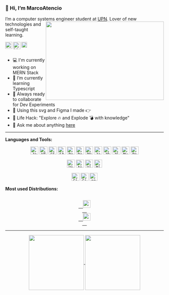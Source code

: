 
### 👋 Hi, I’m MarcoAtencio

I’m a computer systems engineer student at [UPN](https://www.upn.edu.pe/). 
<img align="right" height="250" width="375" alt="" src="https://raw.githubusercontent.com/iampavangandhi/iampavangandhi/master/gifs/coder.gif" />
Lover of new technologies and self-taught learning.

<a href="https://marcoatencio.github.io/Portafolio" target='_blank'>
  <img align="left" alt="MarcoAtencio | WebSite(2019)" width="22px" src="https://cdn3.iconfinder.com/data/icons/faticons/32/globe-01-512.png" />
</a>

<a href="https://www.instagram.com/marcoatencio_" target='_blank'>
  <img align="left" alt="MarcoAtencio | Instagram" width="23px" src="https://i.pinimg.com/originals/3b/21/c7/3b21c7efd2ba9c119fb8d361acacc31d.png" />
</a>

<a href="https://www.linkedin.com/in/marcoatencio/" target='_blank'>
  <img align="left" alt="MarcoAtencio | Linkedin" width="18px" src="https://www.estudiorodrigo.com/wp-content/uploads/2019/08/Logo-Linkedin.png" />
</a>

<br />
<br />

- 💻 I'm currently working on MERN Stack
- 🌱 I’m currently learning Typescript
- 🚀 Always ready to collaborate for Dev Experiments
- 🎨 Using this svg and Figma I made 👉
- 🎯 Life Hack: "Explore 🔥 and Explode 💣 with knowledge"
- 💬 Ask me about anything [here](https://github.com/MarcoAtencio/MarcoAtencio/issues)

<hr>

**Languages and Tools:**  
<p align="center">
  <code><img title="Javascript" height="25" src="https://github.com/zumrudu-anka/zumrudu-anka/blob/master/images/javascript.svg"></code>
  <code><img title="HTML5" height="25" src="https://github.com/zumrudu-anka/zumrudu-anka/blob/master/images/html5.svg"></code>
  <code><img title="CSS" height="25" src="https://github.com/zumrudu-anka/zumrudu-anka/blob/master/images/css.svg"></code>
  <code><img title="SASS" height="25" src="https://github.com/zumrudu-anka/zumrudu-anka/blob/master/images/sass.svg"></code>
  <code><img title="React" height="25" src="https://github.com/zumrudu-anka/zumrudu-anka/blob/master/images/react-original.svg"></code>
  <code><img title="Redux" height="25" src="https://github.com/zumrudu-anka/zumrudu-anka/blob/master/images/redux.svg"></code>
  <code><img title="PHP" height="25" src="https://github.com/zumrudu-anka/zumrudu-anka/blob/master/images/php.svg"></code>
  <code><img title="Java" height="25" src="https://github.com/zumrudu-anka/zumrudu-anka/blob/master/images/java-original.svg"></code>
  <code><img title="JQuery" height="25" src="https://github.com/zumrudu-anka/zumrudu-anka/blob/master/images/jquery-original.svg"></code>
  <code><img title="JSON" height="25" src="https://github.com/zumrudu-anka/zumrudu-anka/blob/master/images/json.svg"></code>
  <code><img title="MySQL" height="25" src="https://github.com/zumrudu-anka/zumrudu-anka/blob/master/images/mysql.svg"></code>
  <code><img title="PostgreSQL" height="25" src="https://github.com/zumrudu-anka/zumrudu-anka/blob/master/images/postgresql.svg"></code>

</p>
<p align="center">
  <code><img title="Unity" height="25" src="https://github.com/zumrudu-anka/zumrudu-anka/blob/master/images/unity3d.svg"></code>
  <code><img title="Android" height="25" src="https://github.com/zumrudu-anka/zumrudu-anka/blob/master/images/android.svg"></code>
  <code><img title="Visual Studio Code" height="25" src="https://github.com/zumrudu-anka/zumrudu-anka/blob/master/images/vscode.png"></code>
  <code><img title="Microsoft Visual Studio" height="25" src="https://github.com/zumrudu-anka/zumrudu-anka/blob/master/images/visualstudio.png"></code>
</p>
<p align="center">
  <code><img title="Git" height="25" src="https://github.com/zumrudu-anka/zumrudu-anka/blob/master/images/git-original.svg"></code>
  <code><img title="GitHub" height="25" src="https://github.com/zumrudu-anka/zumrudu-anka/blob/master/images/github.svg"></code>
  <code><img title="npm" height="25" src="https://github.com/zumrudu-anka/zumrudu-anka/blob/master/images/npm.svg"></code>
</p>
<!--- 
  if you have forked this to use on your profile, 
  Change the `github-readme-stats.anuraghazra1.vercel.app` to `github-readme-stats.vercel.app` 
--->

**Most used Distributions:**
<p align="center">

<a href="https://www.debian.org">
  <code>
  <img src="https://upload.wikimedia.org/wikipedia/commons/6/66/Openlogo-debianV2.svg" width="24" />
  </code>
</a>
  
<a href="https://www.centos.org">
  <code>
  <img src="https://git.centos.org/centos/Artwork/issue/raw/files/b6297a113fff51e7267c3d4b3f23091334d64e0ce1a0549ac96bd2fb9faf0a6b-centos_knot1b.png" width="24" />
  </code>
</a>
</p>
<!-- Change the `github-readme-stats.anuraghazra1.vercel.app` to `github-readme-stats.vercel.app`  -->


<hr>

<p align=center>
  <a href="https://github.com/anuraghazra/github-readme-stats" title="Go to Source">
    <img height=175 align="center" src="https://github-readme-stats.vercel.app/api?username=MarcoAtencio&show_icons=true&theme=gotham">
  </a>
  <a href="https://github.com/anuraghazra/github-readme-stats">
 <img height=175 align="center" src="https://github-readme-stats.vercel.app/api/top-langs/?username=MarcoAtencio&hide=c%23,powershell,java&title_color=2aa889&text_color=99d1ce&icon_color=2bbc8a&bg_color=0c1014&langs_count=8&layout=compact" />
  </a>
</p>

